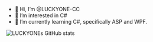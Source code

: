 - 👋 Hi, I’m @LUCKYONE-CC
- 👀 I’m interested in C#
- 🌱 I’m currently learning C#, specifically ASP and WPF.

![LUCKYONEs GitHub stats](https://github-readme-stats.vercel.app/api?username=luckyone-cc&show_icons=true&theme=radical)

